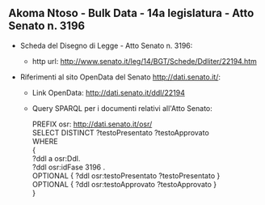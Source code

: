 ## Akoma Ntoso - Bulk Data - 14a legislatura - Atto Senato n. 3196 ##

* Scheda del Disegno di Legge - Atto Senato n. 3196:
	* http url: http://www.senato.it/leg/14/BGT/Schede/Ddliter/22194.htm

* Riferimenti al sito OpenData del Senato http://dati.senato.it/:
	* Link OpenData: http://dati.senato.it/ddl/22194
	* Query SPARQL per i documenti relativi all'Atto Senato:

        PREFIX osr: <http://dati.senato.it/osr/>  
		SELECT DISTINCT ?testoPresentato ?testoApprovato  
		WHERE  
		{  
		    ?ddl a osr:Ddl.  
		    ?ddl osr:idFase 3196 .  
		    OPTIONAL { ?ddl osr:testoPresentato ?testoPresentato }  
		    OPTIONAL { ?ddl osr:testoApprovato ?testoApprovato }  
		}
		